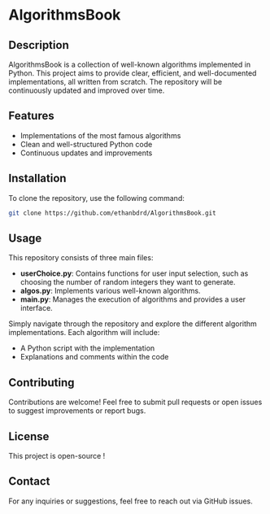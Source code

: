 # AlgorithmsBook

## Description
AlgorithmsBook is a collection of well-known algorithms implemented in Python. This project aims to provide clear, efficient, and well-documented implementations, all written from scratch. The repository will be continuously updated and improved over time.

## Features
- Implementations of the most famous algorithms
- Clean and well-structured Python code
- Continuous updates and improvements

## Installation
To clone the repository, use the following command:
```bash
git clone https://github.com/ethanbdrd/AlgorithmsBook.git
```

## Usage
This repository consists of three main files:
- **userChoice.py**: Contains functions for user input selection, such as choosing the number of random integers they want to generate.
- **algos.py**: Implements various well-known algorithms.
- **main.py**: Manages the execution of algorithms and provides a user interface.

Simply navigate through the repository and explore the different algorithm implementations. Each algorithm will include:
- A Python script with the implementation
- Explanations and comments within the code

## Contributing
Contributions are welcome! Feel free to submit pull requests or open issues to suggest improvements or report bugs.

## License
This project is open-source !

## Contact
For any inquiries or suggestions, feel free to reach out via GitHub issues.

